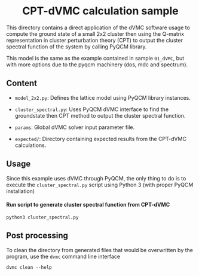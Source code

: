 <div align="center">

# CPT-dVMC calculation sample

</div>

This directory contains a direct application of the dVMC software usage to
compute the ground state of a small 2x2 cluster then using the Q-matrix
representation in cluster perturbation theory (CPT) to output the cluster
spectral function of the system by calling PyQCM library.

This model is the same as the example contained in sample `01_dVMC`, but with
more options due to the pyqcm machinery (dos, mdc and spectrum).

## Content

- `model_2x2.py`: Defines the lattice model using PyQCM library instances.

- `cluster_spectral.py`: Uses PyQCM dVMC interface to find the groundstate then
  CPT method to output the cluster spectral function.

- `params`: Global dVMC solver input parameter file.

- `expected/`: Directory containing expected results from the CPT-dVMC calculations.

## Usage

Since this example uses dVMC through PyQCM, the only thing to do is to execute
the `cluster_spectral.py` script using Python 3 (with proper PyQCM installation)

#### Run script to generate cluster spectral function from CPT-dVMC

```shell
python3 cluster_spectral.py
```

## Post processing

To clean the directory from generated files that would be overwritten by the program,
use the `dvmc` command line interface

```shell
dvmc clean --help
```
